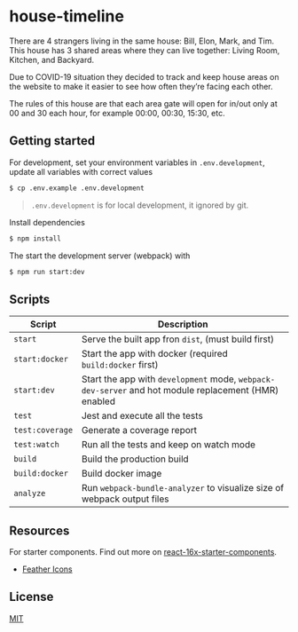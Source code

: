 # house-timeline

There are 4 strangers living in the same house: Bill, Elon, Mark, and Tim. This house has 3 shared areas where they can live together: Living Room, Kitchen, and Backyard.

Due to COVID-19 situation they decided to track and keep house areas on the website to make it easier to see how often they’re facing each other.

The rules of this house are that each area gate will open for in/out only at 00 and 30 each hour, for example 00:00, 00:30, 15:30, etc.

## Getting started

For development, set your environment variables in `.env.development`, update all variables with correct values

```bash
$ cp .env.example .env.development
```

> `.env.development` is for local development, it ignored by git.

Install dependencies

```bash
$ npm install
```

The start the development server (webpack) with

```bash
$ npm run start:dev
```


## Scripts

| Script | Description |
|-|-|
| `start` | Serve the built app fron `dist`, (must build first) |
| `start:docker` | Start the app with docker (required `build:docker` first) |
| `start:dev` | Start the app with `development` mode, `webpack-dev-server` and hot module replacement (HMR) enabled |
| `test` | Jest and execute all the tests |
| `test:coverage` | Generate a coverage report |
| `test:watch` | Run all the tests and keep on watch mode |
| `build` | Build the production build |
| `build:docker` | Build docker image |
| `analyze` | Run `webpack-bundle-analyzer` to visualize size of webpack output files |


## Resources

For starter components. Find out more on [react-16x-starter-components](https://github.com/demonmhon/react-16x-starter-components).

 * [Feather Icons](https://github.com/feathericons/feather)


## License

[MIT](LICENSE.md)
